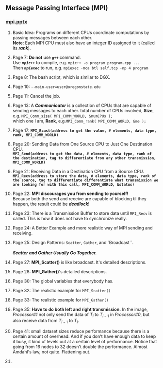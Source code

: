 ## Message Passing Interface (MPI)

### [mpi.pptx](https://web.engr.oregonstate.edu/~mjb/cs575/Handouts/mpi.1pp.pdf)

1. Basic Idea: Programs on different CPUs coordinate computations by passing messages between each other.
   <br> **Note**: Each MPI CPU must also have an integer ID assigned to it (called its ***rank***).

2. Page 7: **Do not** use ***`g++`*** command.<br>
   Use ***`mpic++`*** to compile, e.g. `mpic++ -o program program.cpp ...`<br>
   Then ***`mpiexec`*** to run, e.g. `mpiexec -mca btl self,tcp -np 4 program`

3. Page 8: The bash script, which is similar to DGX.

4. Page 10: `--main-user=user@oregonstate.edu`

5. Page 11: Cancel the job.

6. Page 13: A ***Communicator*** is a collection of CPUs that are capable of sending messages to each other.<be>
   total number of CPUs involved, **Size**, e.g. `MPI_Comm_size( MPI_COMM_WORLD, &numCPUs );`<br>
   which one I am, **Rank**, e.g.`MPI_Comm_rank( MPI_COMM_WORLD, &me );`

7. Page 17: **`MPI_Bcast(address to get the value, # elements, data type, rank, MPI_COMM_WORLD)`**

8. Page 20: Sending Data from One Source CPU to Just One Destination CPU.<br>
   **`MPI_Send(address to get the data, # elements, data type, rank of the destination, tag to differentiate from any other transmission, MPI_COMM_WORLD)`**

9. Page 21: Receiving Data in a Destination CPU from a Source CPU.<br>
   **`MPI_Recv(address to store the data, # elements, data type, rank of the source, tag to differentiate differentiate what transmission we are looking for with this call, MPI_COMM_WORLD, &status)`**

10. Page 22: **MPI discourages you from sending to yourself!** <br>Because both the send and receive are capable of blocking til they happen, the result could be ***deadlock***!

11. Page 23: There is a Transmission Buffer to store data until `MPI_Recv` is called. This is how it does not have to synchronize really.

12. Page 24: A Better Example and more realistic way of MPI sending and receiving.

13. Page 25: Design Patterns: `Scatter`, `Gather`, and `Broadcast``.<br><br>
   ***Scatter and Gather Usually Go Together.***

14. Page 27: **MPI_Scatter()** is like broadcast. It's detailed descriptions.

15. Page 28: **MPI_Gather()**'s detailed descriptions.

16. Page 30: The global variables that everybody has.

17. Page 32: The realistic example for `MPI_Scatter()`

18. Page 33: The realistic example for `MPI_Gather()`

19. Page 35: **Have to do both left and right transmission.** In the image, *Processor#1* not only send the data of $T_i$ to $T_{i-1}$ in *Processor#0*, but also receive data from $T_{i-1}$ to $T_i$.

20. Page 41: small dataset sizes reduce performance because there is a certain amount of overhead. And if you don't have enough data to keep it busy, it kind of levels out at a certain level of performance. Notice that going from 16 nodes to 32 doesn't double the performance. Almost Amdahl's law, not quite. Flattening out.

21. 
